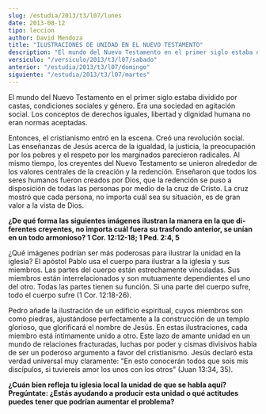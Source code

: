```yaml
---
slug: /estudia/2013/t3/l07/lunes
date: 2013-08-12
tipo: leccion
author: David Mendoza
title: "ILUSTRACIONES DE UNIDAD EN EL NUEVO TESTAMENTO"
description: "El mundo del Nuevo Testamento en el primer siglo estaba dividido por castas,  condiciones sociales y género. Era una sociedad en agitación social. Los  conceptos de derechos iguales, libertad y dignidad humana no eran normas  aceptadas."
versiculo: "/versiculo/2013/t3/l07/sabado"
anterior: "/estudia/2013/t3/l07/domingo"
siguiente: "/estudia/2013/t3/l07/martes"
---
```


El mundo del Nuevo Testamento en el primer siglo estaba dividido por castas, condiciones sociales y género. Era una sociedad en agitación social. Los conceptos de derechos iguales, libertad y dignidad humana no eran normas aceptadas.

Entonces, el cristianismo entró en la escena. Creó una revolución social. Las enseñanzas de Jesús acerca de la igualdad, la justicia, la preocupación por los pobres y el respeto por los marginados parecieron radicales. Al mismo tiempo, los creyentes del Nuevo Testamento se unieron alrededor de los valores centrales de la creación y la redención. Enseñaron que todos los seres humanos fueron creados por Dios, que la redención se puso a disposición de todas las personas por medio de la cruz de Cristo. La cruz mostró que cada persona, no importa cuál sea su situación, es de gran valor a la vista de Dios.

**¿De qué forma las siguientes imágenes ilustran la manera en la que di­ferentes creyentes, no importa cuál fuera su trasfondo anterior, se unían en un todo armonioso? 1 Cor. 12:12-18; 1 Ped. 2:4, 5**

¿Qué imágenes podrían ser más poderosas para ilustrar la unidad en la iglesia? El apóstol Pablo usa el cuerpo para ilustrar a la iglesia y sus miembros. Las partes del cuerpo están estrechamente vinculadas. Sus miembros están interrelacionados y son mutuamente dependientes el uno del otro. Todas las partes tienen su función. Si una parte del cuerpo sufre, todo el cuerpo sufre (1 Cor. 12:18-26).

Pedro añade la ilustración de un edificio espiritual, cuyos miembros son como piedras, ajustándose perfectamente a la construcción de un templo glo­rioso, que glorificará el nombre de Jesús. En estas ilustraciones, cada miembro está íntimamente unido a otro. Este lazo de amante unidad en un mundo de relaciones fracturadas, luchas por poder y cismas divisivos había de ser un po­deroso argumento a favor del cristianismo. Jesús declaró esta verdad universal muy claramente: "En esto conocerán todos que sois mis discípulos, si tuviereis amor los unos con los otros" (Juan 13:34, 35).

**¿Cuán bien refleja tu iglesia local la unidad de que se habla aquí? Pregúntate: ¿Estás ayudando a producir esta unidad o qué actitudes puedes tener que podrían aumentar el problema?**
